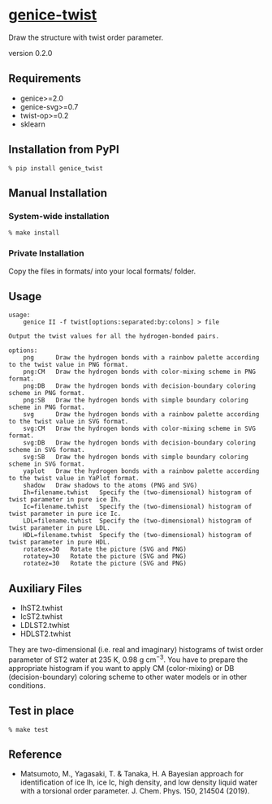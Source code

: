 # [genice-twist](https://github.com/vitroid/genice-twist/)

Draw the structure with twist order parameter.

version 0.2.0

## Requirements

* genice>=2.0
* genice-svg>=0.7
* twist-op>=0.2
* sklearn

## Installation from PyPI

    % pip install genice_twist

## Manual Installation

### System-wide installation

    % make install

### Private Installation

Copy the files in formats/ into your local formats/ folder.

## Usage

    
    usage:
        genice II -f twist[options:separated:by:colons] > file
    
    Output the twist values for all the hydrogen-bonded pairs.
    
    options:
        png      Draw the hydrogen bonds with a rainbow palette according to the twist value in PNG format.
        png:CM   Draw the hydrogen bonds with color-mixing scheme in PNG format.
        png:DB   Draw the hydrogen bonds with decision-boundary coloring scheme in PNG format.
        png:SB   Draw the hydrogen bonds with simple boundary coloring scheme in PNG format.
        svg      Draw the hydrogen bonds with a rainbow palette according to the twist value in SVG format.
        svg:CM   Draw the hydrogen bonds with color-mixing scheme in SVG format.
        svg:DB   Draw the hydrogen bonds with decision-boundary coloring scheme in SVG format.
        svg:SB   Draw the hydrogen bonds with simple boundary coloring scheme in SVG format.
        yaplot   Draw the hydrogen bonds with a rainbow palette according to the twist value in YaPlot format.
        shadow   Draw shadows to the atoms (PNG and SVG)
        Ih=filename.twhist   Specify the (two-dimensional) histogram of twist parameter in pure ice Ih.
        Ic=filename.twhist   Specify the (two-dimensional) histogram of twist parameter in pure ice Ic.
        LDL=filename.twhist  Specify the (two-dimensional) histogram of twist parameter in pure LDL.
        HDL=filename.twhist  Specify the (two-dimensional) histogram of twist parameter in pure HDL.
        rotatex=30   Rotate the picture (SVG and PNG)
        rotatey=30   Rotate the picture (SVG and PNG)
        rotatez=30   Rotate the picture (SVG and PNG)

## Auxiliary Files

* IhST2.twhist
* IcST2.twhist
* LDLST2.twhist
* HDLST2.twhist

They are two-dimensional (i.e. real and imaginary) histograms of twist order parameter of ST2 water at 235 K, 0.98 g cm$^{-3}$. You have to prepare the appropriate histogram if you want to apply CM (color-mixing) or DB (decision-boundary) coloring scheme to other water models or in other conditions.

## Test in place

    % make test

## Reference

* Matsumoto, M., Yagasaki, T. & Tanaka, H. A Bayesian approach for identification of ice Ih, ice Ic, high density, and low density liquid water with a torsional order parameter. J. Chem. Phys. 150, 214504 (2019).

